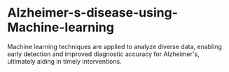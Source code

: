 # Alzheimer-s-disease-using-Machine-learning
Machine learning techniques are applied to analyze diverse data, enabling early detection and improved diagnostic accuracy for Alzheimer's, ultimately aiding in timely interventions.
